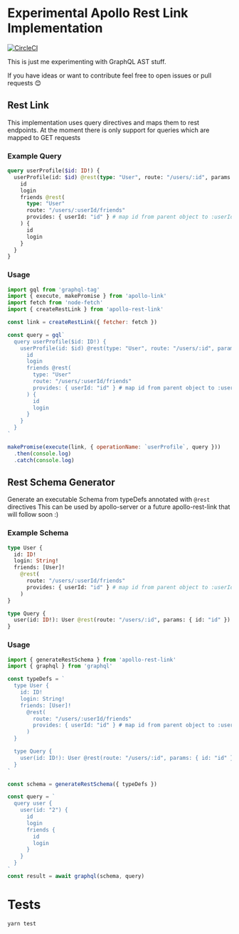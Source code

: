 # Experimental Apollo Rest Link Implementation

[![CircleCI](https://circleci.com/gh/n1ru4l/apollo-link-rest.svg?style=svg)](https://circleci.com/gh/n1ru4l/apollo-link-rest)

This is just me experimenting with GraphQL AST stuff.

If you have ideas or want to contribute feel free to open issues or pull requests 😊

## Rest Link

This implementation uses query directives and maps them to rest endpoints.
At the moment there is only support for queries which are mapped to GET requests

### Example Query

```graphql
query userProfile($id: ID!) {
  userProfile(id: $id) @rest(type: "User", route: "/users/:id", params: { id: $id }) {
    id
    login
    friends @rest(
      type: "User"
      route: "/users/:userId/friends"
      provides: { userId: "id" } # map id from parent object to :userId route param
    ) {
      id
      login
    }
  }
}
```

### Usage

```javascript
import gql from 'graphql-tag'
import { execute, makePromise } from 'apollo-link'
import fetch from 'node-fetch'
import { createRestLink } from 'apollo-rest-link'

const link = createRestLink({ fetcher: fetch })

const query = gql`
  query userProfile($id: ID!) {
    userProfile(id: $id) @rest(type: "User", route: "/users/:id", params: { id: $id }) {
      id
      login
      friends @rest(
        type: "User"
        route: "/users/:userId/friends"
        provides: { userId: "id" } # map id from parent object to :userId route param
      ) {
        id
        login
      }
    }
  }
`

makePromise(execute(link, { operationName: `userProfile`, query }))
  .then(console.log)
  .catch(console.log)

```

## Rest Schema Generator

Generate an executable Schema from typeDefs annotated with `@rest` directives
 This can be used by apollo-server or a future apollo-rest-link that will follow soon :)

### Example Schema

```graphql
type User {
  id: ID!
  login: String!
  friends: [User]!
    @rest(
      route: "/users/:userId/friends"
      provides: { userId: "id" } # map id from parent object to :userId route param
    )
}

type Query {
  user(id: ID!): User @rest(route: "/users/:id", params: { id: "id" })
}
```

### Usage

```javascript
import { generateRestSchema } from 'apollo-rest-link'
import { graphql } from 'graphql'

const typeDefs = `
  type User {
    id: ID!
    login: String!
    friends: [User]!
      @rest(
        route: "/users/:userId/friends"
        provides: { userId: "id" } # map id from parent object to :userId route param
      )
  }

  type Query {
    user(id: ID!): User @rest(route: "/users/:id", params: { id: "id" })
  }
`

const schema = generateRestSchema({ typeDefs })

const query = `
  query user {
    user(id: "2") {
      id
      login
      friends {
        id
        login
      }
    }
  }
`
const result = await graphql(schema, query)
```

# Tests

```shell
yarn test
```
